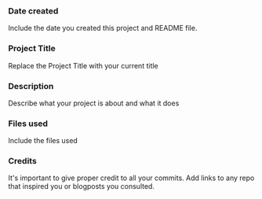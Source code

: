 ### Date created
Include the date you created this project and README file.

### Project Title
Replace the Project Title with your current title

### Description
Describe what your project is about and what it does

### Files used
Include the files used

### Credits
It's important to give proper credit to all your commits. Add links to any repo that inspired you or blogposts you consulted.

